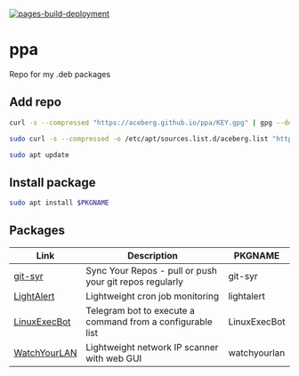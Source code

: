 [![pages-build-deployment](https://github.com/aceberg/ppa/actions/workflows/pages/pages-build-deployment/badge.svg)](https://github.com/aceberg/ppa/actions/workflows/pages/pages-build-deployment)

# ppa
Repo for my .deb packages


## Add repo
```sh
curl -s --compressed "https://aceberg.github.io/ppa/KEY.gpg" | gpg --dearmor | sudo tee /etc/apt/trusted.gpg.d/aceberg.gpg
```
```sh
sudo curl -s --compressed -o /etc/apt/sources.list.d/aceberg.list "https://aceberg.github.io/ppa/aceberg.list"
```
```sh
sudo apt update
```

## Install package

```sh
sudo apt install $PKGNAME
```

## Packages
| Link | Description | PKGNAME |
| ---- | ---- | ---- |
| [git-syr](https://github.com/aceberg/git-syr) | Sync Your Repos - pull or push your git repos regularly | git-syr |
| [LightAlert](https://github.com/aceberg/LightAlert) | Lightweight cron job monitoring | lightalert |
| [LinuxExecBot](https://github.com/aceberg/LinuxExecBot) | Telegram bot to execute a command from a configurable list | LinuxExecBot |
| [WatchYourLAN](https://github.com/aceberg/WatchYourLAN) | Lightweight network IP scanner with web GUI | watchyourlan |